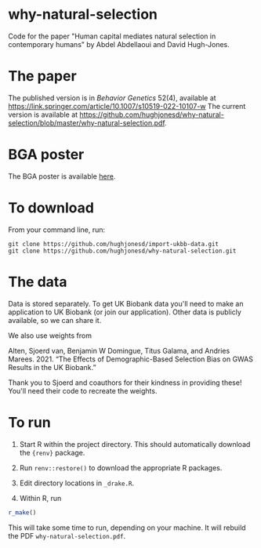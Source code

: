 # why-natural-selection

Code for the paper "Human capital mediates natural selection in 
contemporary humans" by Abdel Abdellaoui and David Hugh-Jones.

# The paper

The published version is in *Behavior Genetics* 52(4), available at https://link.springer.com/article/10.1007/s10519-022-10107-w
The current version is available at https://github.com/hughjonesd/why-natural-selection/blob/master/why-natural-selection.pdf.

# BGA poster

The BGA poster is available [here](https://github.com/hughjonesd/why-natural-selection/blob/master/BGA%20poster.pdf).

# To download

From your command line, run:

```
git clone https://github.com/hughjonesd/import-ukbb-data.git
git clone https://github.com/hughjonesd/why-natural-selection.git
```

# The data

Data is stored separately. To get UK Biobank data you'll need to
make an application to UK Biobank (or join our application). Other data is
publicly available, so we can share it.

We also use weights from 

Alten, Sjoerd van, Benjamin W Domingue, Titus Galama, and Andries Marees. 2021. 
“The Effects of Demographic-Based Selection Bias on GWAS Results in the UK Biobank.” 

Thank you to Sjoerd and coauthors for their kindness in providing these!
You'll need their code to recreate the weights. 

# To run


1. Start R within the project directory. This should automatically
   download the `{renv}` package.

2. Run `renv::restore()` to download the appropriate R packages.

3. Edit directory locations in `_drake.R`.

4. Within R, run

```r
r_make()
```

This will take some time to run, depending on your machine. It will rebuild
the PDF `why-natural-selection.pdf`.
